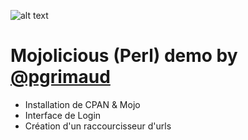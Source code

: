 ![alt text](http://media.tumblr.com/859db14fd0e9d5f479e8777cf63cc880/tumblr_inline_miais5uXeH1qz4rgp.png "Mojolicious logo")

Mojolicious (Perl) demo by [@pgrimaud](https://github.com/pgrimaud)
===========

- Installation de CPAN & Mojo
- Interface de Login
- Création d'un raccourcisseur d'urls
